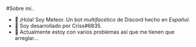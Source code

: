 #Sobre mí..

- 👋 ¡Hola! Soy Meteor. Un bot _multifacético_ de Discord hecho en *Español*.
- 👀 Soy desarrollado por Criss#6835.
- 🌱 Actualmente estoy con varios problemas así que me tienen que arreglar...
